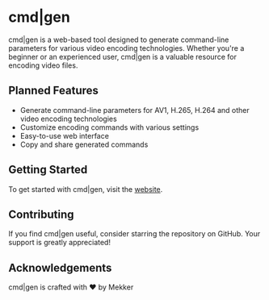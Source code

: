 # cmd|gen

cmd|gen is a web-based tool designed to generate command-line parameters for various video encoding technologies. Whether you're a beginner or an experienced user, cmd|gen is a valuable resource for encoding video files.

## Planned Features

- Generate command-line parameters for AV1, H.265, H.264 and other video encoding technologies
- Customize encoding commands with various settings
- Easy-to-use web interface
- Copy and share generated commands

## Getting Started

To get started with cmd|gen, visit the [website](https://cmdgen.mads.codes).

## Contributing

If you find cmd|gen useful, consider starring the repository on GitHub. Your support is greatly appreciated!

## Acknowledgements

cmd|gen is crafted with ❤️ by Mekker
